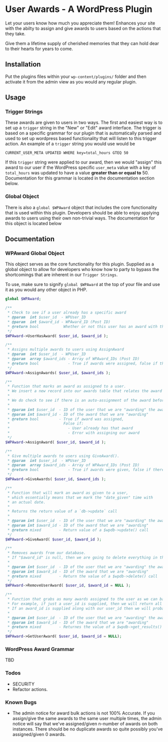 # User Awards - A WordPress Plugin

Let your users know how much you appreciate them! Enhances your site with the abilty to assign and give awards to users based on the actions that they take.

Give them a lifetime supply of cherished memories that they can hold dear to their hearts for years to come.

## Installation

Put the plugins files within your `wp-content/plugins/` folder and then activate it from the admin view as you would any regular plugin.

## Usage

### Trigger Strings

These awards are given to users in two ways. The first and easiest way is to set up a `trigger` string in the "New" or "Edit" award interface. The trigger is based on a specific grammar for our plugin that is automatically parsed and used to set up wordpress based functionality that will listen to this trigger action. An example of a `trigger` string you would use would be

`CURRENT_USER_META UPDATED WHERE key=total_hours GTEQ 50`

If this `trigger` string were applied to our award, then we would "assign" this award to our user if the WordPress specific `user_meta` value with a key of `total_hours` was updated to have a value **greater than or equal to** 50. Documentation for this grammar is located in the documentation section below.

### Global Object
There is also a `global $WPAward` object that includes the core functionality that is used within this plugin. Developers should be able to enjoy applying awards to users using their own non-trivial ways. The documentation for this object is located below

## Documentation
<!-- ### Grammar
#### Syntax
 -->
### WPAward Global Object

This object serves as the core functionality for this plugin. Supplied as a global object to allow for developers who know how to party to bypass the shortcomings that are inherent in our `Trigger Strings`.

To use, make sure to signify `global $WPAward` at the top of your file and use it as you would any other object in PHP.

```php
global $WPAward;

/**
 * Check to see if a user already has a specific award
 * @param  int $user_id  - WPUser_ID
 * @param  int $award_id - WPAward_ID (Post ID)
 * @return bool           Whether or not this user has an award with the current award id
 */
$WPAward->UserHasAward( $user_id, $award_id );

/**
 * Assigns multiple awards to users using AssignAward
 * @param  int $user_id  - WPUser_ID
 * @param  array $award_ids - Array of WPAward_IDs (Post ID)
 * @return bool             - True if awards were assigned, false if there was an error with assigning awards
 */
$WPAward->AssignAwards( $user_id, $award_ids );

/**
 * Function that marks an award as assigned to a user.
 * We insert a new record into our awards table that relates the award to the user.
 *
 * We do check to see if there is an auto-assignment of the award before we finish up our function though.
 *
 * @param int $user_id  - ID of the user that we are "awarding" the award to
 * @param int $award_id - ID of the award that we are "awarding"
 * @return bool 		- True if award was assigned,
 *                  	  False if:
 *                  	  	- User already has that award
 *                  	  	- Error with assigning our award
 */
$WPAward->AssignAward( $user_id, $award_id );

/**
 * Give multiple awards to users using GiveAward().
 * @param  int $user_id  - WPUser_ID
 * @param  array $award_ids - Array of WPAward_IDs (Post ID)
 * @return bool             - True if awards were given, false if there was an error with giving awards
 */
$WPAward->GiveAwards( $user_id, $award_ids );

/**
 * Function that will mark an award as given to a user,
 * which essentially means that we mark the "date_given" time with
 * an actual date.
 *
 * Returns the return value of a `db->update` call
 *
 * @param int $user_id  - ID of the user that we are "awarding" the award to
 * @param int $award_id - ID of the award that we are "awarding"
 * @return mixed        - Return value of a $wpdb->update() call
 */
$WPAward->GiveAward( $user_id, $award_id );

/**
 * Removes awards from our database.
 * If "$award_id" is null, then we are going to delete everything in the database with the specific "$user_id"
 *
 * @param int $user_id  - ID of the user that we are "awarding" the award to
 * @param int $award_id - ID of the award that we are "awarding"
 * @return mixed 		- Return the value of a $wpdb->delete() call
 */
$WPAward->RemoveUserAward( $user_id, $award_id = NULL );

/**
 * Function that grabs as many awards assigned to the user as we can based on the parameters given.
 * For example, if just a user_id is supplied, then we will return all of the awards with that user_id.
 * If an award_id is supplied along with our user_id then we will probably get only one award. Hopefully
 *
 * @param int $user_id  - ID of the user that we are "awarding" the award to
 * @param int $award_id - ID of the award that we are "awarding"
 * @return mixed 		- Returnes the value of a $wpdb->get_results() call
 */
$WPAward->GetUserAward( $user_id, $award_id = NULL);
```

### WordPress Award Grammar

TBD

### Todos

* SECURITY
* Refactor actions.

### Known Bugs

* The admin notice for award bulk actions is not 100% Accurate. If you assign/give the same awards to the same user multiple times, the admin notice will say that we've assigned/given n-number of awards on both instances. There should be no duplicate awards so quite possibly you've assigned/given 0 awards.
